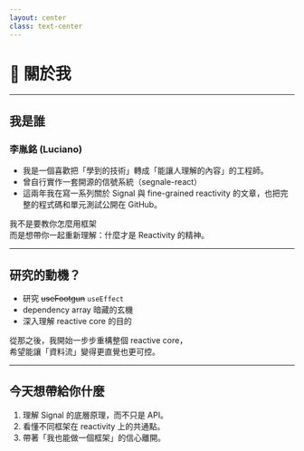 ```yaml
---
layout: center
class: text-center
---
```


# 👋 關於我

---

## 我是誰

### 李胤銘 (Luciano)

- 我是一個喜歡把「學到的技術」轉成「能讓人理解的內容」的工程師。
- 曾自行實作一套開源的信號系統（segnale-react）
- 這兩年我在寫一系列關於 Signal 與 fine-grained reactivity 的文章，也把完整的程式碼和單元測試公開在 GitHub。
<v-click>

我不是要教你怎麼用框架  
而是想帶你一起重新理解：什麼才是 Reactivity 的精神。

</v-click>

---

## 研究的動機？
<!-- 身為一個多年使用 React 的開發者，常常需要懂得如何好好解釋 `useEffect` 的運作，不管事教育新手還是自己面試 -->
<!-- 有次在研究 React 的 `useEffect` 時，   -->
- 研究 ~~useFootgun~~  `useEffect`  
- dependency array 暗藏的玄機
- 深入理解 reactive core 的目的

從那之後，我開始一步步重構整個 reactive core，  
希望能讓「資料流」變得更直覺也更可控。

---

## 今天想帶給你什麼

1. 理解 Signal 的底層原理，而不只是 API。  
2. 看懂不同框架在 reactivity 上的共通點。  
3. 帶著「我也能做一個框架」的信心離開。